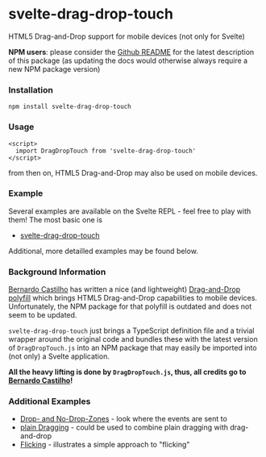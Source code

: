 # svelte-drag-drop-touch #

HTML5 Drag-and-Drop support for mobile devices (not only for Svelte)
 
**NPM users**: please consider the [Github README](https://github.com/rozek/svelte-viewport-info/blob/main/README.md) for the latest description of this package (as updating the docs would otherwise always require a new NPM package version)

### Installation ###

```
npm install svelte-drag-drop-touch
```

### Usage ###

```
<script>
  import DragDropTouch from 'svelte-drag-drop-touch'
</script>
```

from then on, HTML5 Drag-and-Drop may also be used on mobile devices.

### Example ###

Several examples are available on the Svelte REPL - feel free to play with them! The most basic one is

* [svelte-drag-drop-touch](https://svelte.dev/repl/ca95f735e4ff495c9d41d827354744f1)

Additional, more detailled examples may be found below.

### Background Information ###

[Bernardo Castilho](https://github.com/Bernardo-Castilho) has written a nice (and lightweight) [Drag-and-Drop polyfill](https://github.com/Bernardo-Castilho/dragdroptouch) which brings HTML5 Drag-and-Drop capabilities to mobile devices. Unfortunately, the NPM package for that polyfill is outdated and does not seem to be updated.

`svelte-drag-drop-touch` just brings a TypeScript definition file and a trivial wrapper around the original code and bundles these with the latest version of `DragDropTouch.js` into an NPM package that may easily be imported into (not only) a Svelte application.

**All the heavy lifting is done by `DragDropTouch.js`, thus, all credits go to [Bernardo Castilho](https://github.com/Bernardo-Castilho)!**

### Additional Examples ###

* [Drop- and No-Drop-Zones](https://svelte.dev/repl/49e42554b5c844c3a7f10aa4b997e969) - look where the events are sent to
* [plain Dragging](https://svelte.dev/repl/9cec631684f34f20ac04ddca57e9eb77) - could be used to combine plain dragging with drag-and-drop
* [Flicking](https://svelte.dev/repl/ccac277ec864437a83fb7eae27168f99) - illustrates a simple approach to "flicking"
